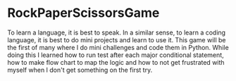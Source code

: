 # RockPaperScissorsGame

To learn a language, it is best to speak. In a similar sense, to learn a coding language, it is best to do mini projects and learn to use it. This game will be the first of many where I do mini challenges and code them in Python. While doing this I learned how to run test after each major conditional statement, how to make flow chart to map the logic and how to not get frustrated with myself when I don't get something on the first try.
